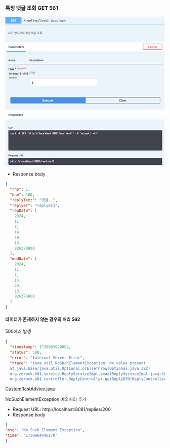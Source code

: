 ### 특정 댓글 조회 GET 561

![swagger-reply-controller-get-request.jpg](img/6.2.4.3-1.jpg)
- Response body
```json
{
  "rno": 1,
  "bno": 100,
  "replyText": "댓글..",
  "replyer": "replyer1",
  "regDate": [
    2024,
    11,
    7,
    14,
    49,
    13,
    926376000
  ],
  "modDate": [
    2024,
    11,
    7,
    14,
    49,
    13,
    926376000
  ]
}
```
#### 데이터가 존재하지 않는 경우의 처리 562
500에러 발생

```json
{
  "timestamp": 1730963929662,
  "status": 500,
  "error": "Internal Server Error",
  "trace": "java.util.NoSuchElementException: No value present
  at java.base/java.util.Optional.orElseThrow(Optional.java:382)
  org.zerock.b01.service.ReplyServiceImpl.read(ReplyServiceImpl.java:38)
  org.zerock.b01.controller.ReplyController.getReplyDTO(ReplyController.java:56)
```
[CustomRestAdvice.java](..%2Fsrc%2Fmain%2Fjava%2Forg%2Fzerock%2Fb01%2Fcontroller%2Fadvice%2FCustomRestAdvice.java)

NoSuchElementException 예외처리 추가
- Request URL: http://localhost:8081/replies/200
- Response body
```json
{
"msg": "No Such Element Exception",
"time": "1730964446170"
}
```
